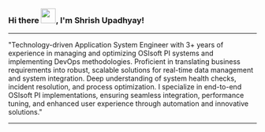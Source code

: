 ### Hi there <img src="https://raw.githubusercontent.com/MartinHeinz/MartinHeinz/master/wave.gif" width="30px">, I'm Shrish Upadhyay!

***

"Technology-driven Application System Engineer with 3+ years of experience in managing and optimizing OSIsoft PI systems and implementing DevOps methodologies. Proficient in translating business requirements into robust, scalable solutions for real-time data management and system integration. Deep understanding of system health checks, incident resolution, and process optimization. I specialize in end-to-end OSIsoft PI implementations, ensuring seamless integration, performance tuning, and enhanced user experience through automation and innovative solutions."

***
<!--
**Technical-Shrish/Technical-Shrish** is a ✨ _special_ ✨ repository because its `README.md` (this file) appears on your GitHub profile.
👨‍💻 **Application System Engineer | OSIsoft PI & DevOps Enthusiast**  
🌟 3+ years of experience in application system engineering with expertise in OSIsoft PI and DevOps methodologies.  

💼 **What I Do:**  
- Specialize in OSIsoft PI system integration, health checks, incident resolution, and system optimization.  
- Develop and maintain robust solutions for process data management and analysis, including tag management, archive handling, and AF element creation.  
- Implement DevOps principles to streamline deployments, automate workflows, and enhance system reliability.  

🚀 **Key Skills:**  
- **OSIsoft PI**: PI Server, PI DataLink, PI Vision, PI AF, OPC interfaces.  
- **DevOps**: CI/CD pipelines, automation scripting, and infrastructure as code (IaC).  
- **System Support**: Windows Server Administration, virtualization, and IT strategy.  

📚 **What I’m Learning:**  
Exploring advanced DevOps tools and frameworks while deepening expertise in cloud integrations with OSIsoft PI systems.  

🤝 **Collaborations:**  
Open to collaborating on projects involving data visualization, process optimization, and DevOps automation.  

🌐 **Let’s Connect:**  
Feel free to reach out to collaborate, share ideas, or discuss opportunities!  

<img align="left" alt="Linkedin Profile |LinkedIn"  width="20" src="http://cdn.jsdelivr.net/npm/simple-icons@v3/icons/linkedin.svg"><a href="https://www.linkedin.com/in/shrish-upadhyay/" style="text-decoration:none">LinkedIn</a>

<img align="left" alt="Instagram Profile |Instagram"  width="20" src="http://cdn.jsdelivr.net/npm/simple-icons@v3/icons/instagram.svg"><a href="https://www.instagram.com/shrish_baba/" style="text-decoration:none">Instagram</a>
